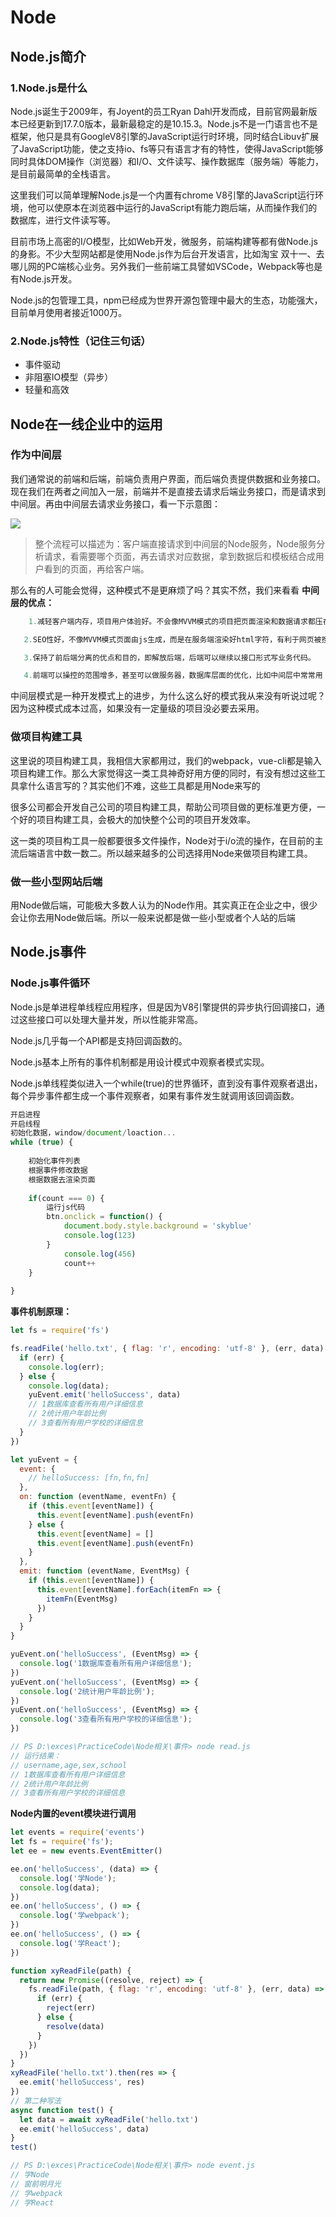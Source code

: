 # Node

## Node.js简介

### 				1.Node.js是什么

Node.js诞生于2009年，有Joyent的员工Ryan Dahl开发而成，目前官网最新版本已经更新到17.7.0版本，最新最稳定的是10.15.3。Node.js不是一门语言也不是框架，他只是具有GoogleV8引擎的JavaScript运行时环境，同时结合Libuv扩展了JavaScript功能，使之支持io、fs等只有语言才有的特性，使得JavaScript能够同时具体DOM操作（浏览器）和I/O、文件读写、操作数据库（服务端）等能力，是目前最简单的全栈语言。

这里我们可以简单理解Node.js是一个内置有chrome V8引擎的JavaScript运行环境，他可以使原本在浏览器中运行的JavaScript有能力跑后端，从而操作我们的数据库，进行文件读写等。

目前市场上高密的I/O模型，比如Web开发，微服务，前端构建等都有做Node.js的身影。不少大型网站都是使用Node.js作为后台开发语言，比如淘宝 双十一、去哪儿网的PC端核心业务。另外我们一些前端工具譬如VSCode，Webpack等也是有Node.js开发。

Node.js的包管理工具，npm已经成为世界开源包管理中最大的生态，功能强大，目前单月使用者接近1000万。

### 				2.Node.js特性（记住三句话）

- 事件驱动
- 非阻塞IO模型（异步）
- 轻量和高效

## Node在一线企业中的运用

### 作为中间层

我们通常说的前端和后端，前端负责用户界面，而后端负责提供数据和业务接口。现在我们在两者之间加入一层，前端并不是直接去请求后端业务接口，而是请求到中间层。再由中间层去请求业务接口，看一下示意图：

![](D:\文档存放区\Storage-of-record-documents\Node\images\中间层.png)

> 整个流程可以描述为：客户端直接请求到中间层的Node服务，Node服务分析请求，看需要哪个页面，再去请求对应数据，拿到数据后和模板结合成用户看到的页面，再给客户端。

那么有的人可能会觉得，这种模式不是更麻烦了吗？其实不然，我们来看看 **中间层的优点：**

```js
	1.减轻客户端内存，项目用户体验好。不会像MVVM模式的项目把页面渲染和数据请求都压在		  客户端，而是在服务端完成。

​	2.SEO性好，不像MVVM模式页面由js生成，而是在服务端渲染好html字符，有利于网页被搜		  索到。

​	3.保持了前后端分离的优点和目的，即解放后端，后端可以继续以接口形式写业务代码。

​	4.前端可以操控的范围增多，甚至可以做服务器，数据库层面的优化，比如中间层中常常用		  nginx，dedis来优化项目，应对高并发。
```

中间层模式是一种开发模式上的进步，为什么这么好的模式我从来没有听说过呢？因为这种模式成本过高，如果没有一定量级的项目没必要去采用。



### 做项目构建工具

这里说的项目构建工具，我相信大家都用过，我们的webpack，vue-cli都是输入项目构建工作。那么大家觉得这一类工具神奇好用方便的同时，有没有想过这些工具拿什么语言写的？其实他们不难，这些工具都是用Node来写的

很多公司都会开发自己公司的项目构建工具，帮助公司项目做的更标准更方便，一个好的项目构建工具，会极大的加快整个公司的项目开发效率。

这一类的项目构工具一般都要很多文件操作，Node对于i/o流的操作，在目前的主流后端语言中数一数二。所以越来越多的公司选择用Node来做项目构建工具。



### 做一些小型网站后端

用Node做后端，可能极大多数人认为的Node作用。其实真正在企业之中，很少会让你去用Node做后端。所以一般来说都是做一些小型或者个人站的后端

## Node.js事件

### Node.js事件循环

Node.js是单进程单线程应用程序，但是因为V8引擎提供的异步执行回调接口，通过这些接口可以处理大量并发，所以性能非常高。

Node.js几乎每一个API都是支持回调函数的。

Node.js基本上所有的事件机制都是用设计模式中观察者模式实现。

Node.js单线程类似进入一个while(true)的世界循环，直到没有事件观察者退出，每个异步事件都生成一个事件观察者，如果有事件发生就调用该回调函数。

```js
开启进程
开启线程
初始化数据，window/document/loaction...
while (true) {
    
    初始化事件列表
    根据事件修改数据
    根据数据去渲染页面
   
    if(count === 0) {
        运行js代码
        btn.onclick = function() {
        	document.body.style.background = 'skyblue'
        	console.log(123)
    	}
    		console.log(456)
        	count++
    }
    
}
```

**事件机制原理：**

```js
let fs = require('fs')

fs.readFile('hello.txt', { flag: 'r', encoding: 'utf-8' }, (err, data) => {
  if (err) {
    console.log(err);
  } else {
    console.log(data);
    yuEvent.emit('helloSuccess', data)
    // 1数据库查看所有用户详细信息
    // 2统计用户年龄比例
    // 3查看所有用户学校的详细信息
  }
})

let yuEvent = {
  event: {
    // helloSuccess: [fn,fn,fn]
  },
  on: function (eventName, eventFn) {
    if (this.event[eventName]) {
      this.event[eventName].push(eventFn)
    } else {
      this.event[eventName] = []
      this.event[eventName].push(eventFn)
    }
  },
  emit: function (eventName, EventMsg) {
    if (this.event[eventName]) {
      this.event[eventName].forEach(itemFn => {
        itemFn(EventMsg)
      })
    }
  }
}

yuEvent.on('helloSuccess', (EventMsg) => {
  console.log('1数据库查看所有用户详细信息');
})
yuEvent.on('helloSuccess', (EventMsg) => {
  console.log('2统计用户年龄比例');
})
yuEvent.on('helloSuccess', (EventMsg) => {
  console.log('3查看所有用户学校的详细信息');
})

// PS D:\exces\PracticeCode\Node相关\事件> node read.js
// 运行结果：
// username,age,sex,school
// 1数据库查看所有用户详细信息
// 2统计用户年龄比例
// 3查看所有用户学校的详细信息
```



**Node内置的event模块进行调用**

```js
let events = require('events')
let fs = require('fs');
let ee = new events.EventEmitter()

ee.on('helloSuccess', (data) => {
  console.log('学Node');
  console.log(data);
})
ee.on('helloSuccess', () => {
  console.log('学webpack');
})
ee.on('helloSuccess', () => {
  console.log('学React');
})

function xyReadFile(path) {
  return new Promise((resolve, reject) => {
    fs.readFile(path, { flag: 'r', encoding: 'utf-8' }, (err, data) => {
      if (err) {
        reject(err)
      } else {
        resolve(data)
      }
    })
  })
}
xyReadFile('hello.txt').then(res => {
  ee.emit('helloSuccess', res)
})
// 第二种写法
async function test() {
  let data = await xyReadFile('hello.txt')
  ee.emit('helloSuccess', data)
}
test()

// PS D:\exces\PracticeCode\Node相关\事件> node event.js
// 学Node
// 窗前明月光
// 学webpack
// 学React
```


